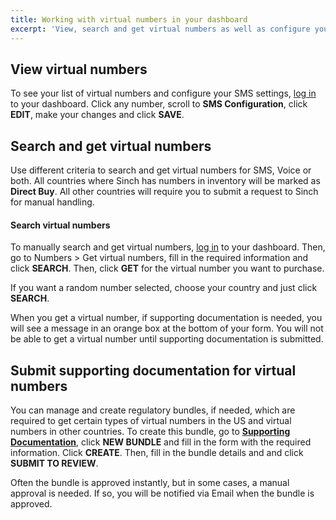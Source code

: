 ```yaml
---
title: Working with virtual numbers in your dashboard
excerpt: 'View, search and get virtual numbers as well as configure your SMS settings and submit supporting documentation all inside your dashboard.'
--- 
```


## View virtual numbers

To see your list of virtual numbers and configure your SMS settings, [log in](https://dashboard.sinch.com/numbers/your-numbers/numbers) to your dashboard. Click any number, scroll to  **SMS Configuration**, click **EDIT**, make your changes and click **SAVE**.

## Search and get virtual numbers

Use different criteria to search and get virtual numbers for SMS, Voice or both. All countries where Sinch has numbers in inventory will be marked as **Direct Buy**. All other countries will require you to submit a request to Sinch for manual handling. 


#### Search virtual numbers

To manually search and get virtual numbers, [log in](https://dashboard.sinch.com/numbers/buy-numbers) to your dashboard. Then, go to Numbers > Get virtual numbers, fill in the required information and click **SEARCH**. Then, click **GET** for the virtual number you want to purchase.

If you want a random number selected, choose your country and just click **SEARCH**.
  
When you get a virtual number, if supporting documentation is needed, you will see a message in an orange box at the bottom of your form. You will not be able to get a virtual number until supporting documentation is submitted.

## Submit supporting documentation for virtual numbers

You can manage and create regulatory bundles, if needed, which are required to get certain types of virtual numbers in the US and virtual numbers in other countries. To create this bundle, go to **[Supporting Documentation](https://dashboard.sinch.com/numbers/supporting-documentation)**, click **NEW BUNDLE** and fill in the form with the required information. Click **CREATE**. Then, fill in the bundle details and and click **SUBMIT TO REVIEW**.
  
Often the bundle is approved instantly, but in some cases, a manual approval is needed. If so, you will be notified via Email when the bundle is approved.
